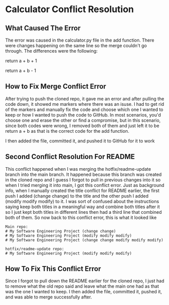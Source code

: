 # Calculator Conflict Resolution

## What Caused The Error
The error was caused in the calculator.py file in the add function. There were changes happening on the same line so the merge couldn't go through. The differences were the following:

return a + b + 1

return a + b - 1

## How to Fix Merge Conflict Error
After trying to push the cloned repo, it gave me an error and after pulling the code down, it showed me markers where there was an isuse. I had to get rid of the markers and manually fix the code and choose which one I wanted to keep or how I wanted to push the code to GitHub. In most scenarios, you'd choose one and erase the other or find a compromise, but in this scenario, since both codes were wrong, I removed both of them and just left it to be return a + b as that is the correct code for the add function.

I then added the file, committed it, and pushed it to GitHub for it to work

## Second Conflict Resolution For README
This conflict happened when I was merging the hotfix/readme-update branch into the main branch. It happened because this branch was created in the cloned repo and I guess I forgot to pull in previous changes into it so when I tried merging it into main, I got this conflict error. Just as background info, when I manually created the title conflict for README earlier, the first push I added (change change) to the title and the other push I added (modify modify modify) to it. I was sort of confused about the instructions saying keep both titles in a meaningful way and combine both titles after it so I just kept both titles in different lines then had a third line that combined both of them. So now back to this conflict error, this is what it looked like

    Main repo:
    # My Software Engineering Project (change change)
    # My Software Engineering Project (modify modify modify)
    # My Software Engineering Project (change change modify modify modify)

    hotfix/readme-update repo:
    # My Software Engineering Project (modify modify modify)

## How To Fix This Conflict Error
Since I forgot to pull down the README earlier for the cloned repo, I just had to remove what the old repo said and leave what the main one had as that was the one I wanted to keep. I then added the file, committed it, pushed it, and was able to merge successfully after.

